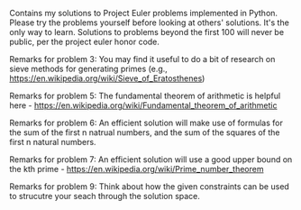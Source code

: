 Contains my solutions to Project Euler problems implemented in Python. Please try the problems yourself before looking at others' solutions. It's the only way to learn. Solutions to problems beyond the first 100 will never be public, per the project euler honor code.

Remarks for problem 3: You may find it useful to do a bit of research on sieve methods for generating primes (e.g., https://en.wikipedia.org/wiki/Sieve_of_Eratosthenes)

Remarks for problem 5: The fundamental theorem of arithmetic is helpful here - https://en.wikipedia.org/wiki/Fundamental_theorem_of_arithmetic 

Remarks for problem 6: An efficient solution will make use of formulas for the sum of the first n natrual numbers, and the sum of the squares of the first n natural numbers.

Remarks for problem 7: An efficient solution will use a good upper bound on the kth prime - https://en.wikipedia.org/wiki/Prime_number_theorem 

Remarks for problem 9: Think about how the given constraints can be used to strucutre your seach through the solution space. 
